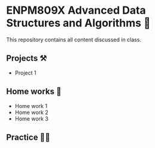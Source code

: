 # ENPM809X Advanced Data Structures and Algorithms 🧮

This repository contains all content discussed in class.

## Projects ⚒️

- Project 1

## Home works 🏡

- Home work 1
- Home work 2
- Home work 3

## Practice 🏃‍♂️
